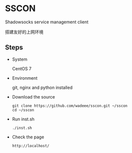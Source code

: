 # SSCON

Shadowsocks service management client

搭建友好的上网环境

## Steps

+ System

    CentOS 7

+ Environment

    git, nginx and python installed

+ Download the source

    ```shell script
    git clone https://github.com/wadeee/sscon.git ~/sscon
    cd ~/sscon
    ```

+ Run inst.sh

    ```shell script
    ./inst.sh
    ```

+ Check the page

    ```text
    http://localhost/
    ```
